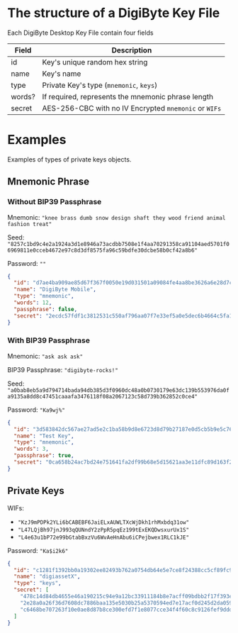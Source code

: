 # The structure of a DigiByte Key File

Each DigiByte Desktop Key File contain four fields 

| Field     | Description                                           |
|-----------|-------------------------------------------------------|
| id        | Key's unique random hex string                        |
| name      | Key's name                                            |
| type      | Private Key's type (`mnemonic`, `keys`)               |
| words?    | If required, represents the mnemonic phrase length    |
| secret    | AES-256-CBC with no IV Encrypted `mnemonic` or `WIFs` |

# Examples

Examples of types of private keys objects.

## Mnemonic Phrase

### Without BIP39 Passphrase

Mnemonic: `"knee brass dumb snow design shaft they wood friend animal fashion treat"`

Seed: `"8257c1bd9c4e2a1924a3d1e8946a73acdbb7508e1f4aa70291358ca91104aed5701f06969811e0cceb4672e97c8d3df8575fa96c59bdfe30dcbe58b0cf42a8b6"`

Password: `""`

```json
{
  "id": "d7ae4ba909ae85d67f367f0050e19d031501a09084fe4aa8be3626a6e28d7c7f",
  "name": "DigiByte Mobile",
  "type": "mnemonic",
  "words": 12,
  "passphrase": false,
  "secret": "2ecdc57fdf1c3812531c550af796aa07f7e33ef5a0e5dec6b4664c5fa1fec1b2ee38fe932362f9ca2918d0113a0cb62f64eed248df9c4d1f22f0f8fac67733f6c96e937ffbe6e7613c21c5ee926fbef5fb50fcc0f932f3d765482839ce4ac429c27c00a6e577a776dd6aff37649b284246ac4df18709616c5eb08185cb6188aac6c02b4a48f4c8582e2153fa716c74de"
}
```

### With BIP39 Passphrase

Mnemonic: `"ask ask ask"`

BIP39 Passphrase: `"digibyte-rocks!"`

Seed: `"a0bab8eb5a9d794714bada94db385d3f0960dc48a0b0730179e63dc139b553976da0fa9135a8dd8c47451caaafa3476118f08a2067123c58d739b362852c0ce4"`

Password: `"Ka9wj%"`

```json
{
  "id": "3d583842dc567ae27ad5e2c1ba58b9d8e6723d8d79b27187e0d5cb5b9e5c76f2",
  "name": "Test Key",
  "type": "mnemonic",
  "words": 3,
  "passphrase": true,
  "secret": "0ca658b24ac7bd24e751641fa2df99b68e5d15621aa3e11dfc89d163f2d62dbe3ad1ef1d54237f67302ef96b15720e47570af6e1553748b1006e1fb0d8dad2b1c1d0f20922da2206d1e30569822672338f925f219e0523febe5deac30415632e30e2776079f31fab11d286470f64397512dbae8ab9e80850f33c8a3be32b40e049e886444eaa530e2f5352d5b247d725"
}
```

## Private Keys

WIFs: 
- `"KzJ9mPDPk2YLi6bCABEBF6JaiELxAUWLTXcWjDkh1rhMxbdq31ow"`
- `"L47LQjBh97jnJ993qQUNndY2zPpR5pqEz199tExEKQDwsxurUx1S"`
- `"L4e63u1bP72e99bGtabBxzVu6WvAeHnAbu6iCPejbwex1RLC1kJE"`

Password: `"Ka$i2k6"`

```json
{
  "id": "c1281f1392bb0a19302ee82493b762a0754db64e5e7ce8f24388cc5cf89fc9f3",
  "name": "digiassetX",
  "type": "keys",
  "secret": [
    "478c14d84db4655e46a190215c94e9a12bc33911184b8e7acff09bdbb2f17f393e7d3fe0f6f14c0a187ac517cd7aab6867797739d8065d71b5c70ebfae9164f7",
    "2e28a0a26f36d7608dc7886baa135e5030b25a5370594ed7e17acf0d245d2da0594f1bc6b36ef94dc02cb7b579097581405caf0ba14cbd3fb8b01ffef3c36c85",
    "c6468be707263f10e0ae8d87b8ce300efd7f1e8077cce34f4f60c8c9126fef9ddd6df51d2cf90ec1803733e9e98da69e4be9ca0e0fc804ef9eafc2097aa44e83"
  ]
}
```